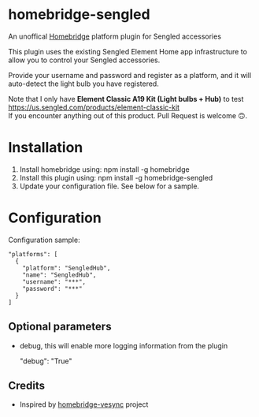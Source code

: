 # homebridge-sengled
An unoffical [Homebridge](https://github.com/nfarina/homebridge) platform plugin for Sengled accessories

This plugin uses the existing Sengled Element Home app infrastructure to allow you to control your Sengled accessories.

Provide your username and password and register as a platform, and it will auto-detect the light bulb you have registered.

Note that I only have **Element Classic A19 Kit (Light bulbs + Hub)** to test  
https://us.sengled.com/products/element-classic-kit  
If you encounter anything out of this product. Pull Request is welcome 🙃. 

# Installation

1. Install homebridge using: npm install -g homebridge
2. Install this plugin using: npm install -g homebridge-sengled
3. Update your configuration file. See below for a sample.

# Configuration

Configuration sample:

```
"platforms": [
  {
    "platform": "SengledHub",
    "name": "SengledHub",
    "username": "***",
    "password": "***"
  }
]
```

## Optional parameters

- debug, this will enable more logging information from the plugin

  "debug": "True"

## Credits

- Inspired by [homebridge-vesync](https://github.com/AlakhaiVaynard/homebridge-vesync) project